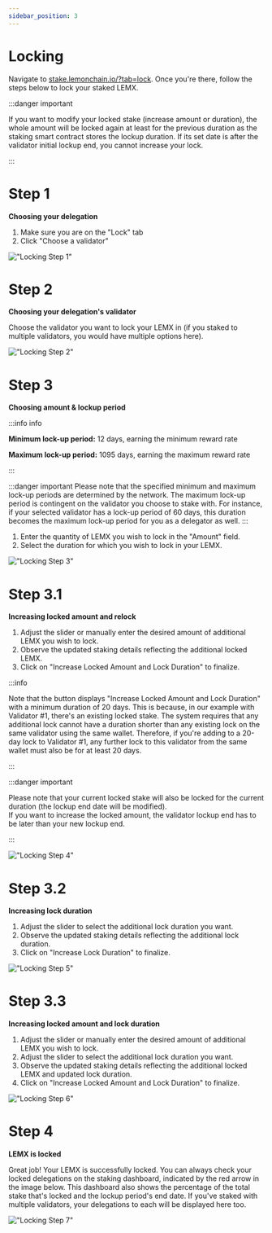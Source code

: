 ```yaml
---
sidebar_position: 3
---
```


# Locking

Navigate to [stake.lemonchain.io/?tab=lock](https://stake.lemonchain.io/?tab=lock). Once you're there, follow the steps below to lock your staked LEMX.

:::danger important

If you want to modify your locked stake (increase amount or duration), the whole amount will be locked again at least for the previous duration as the staking smart contract stores the lockup duration. 
If its set date is after the validator initial lockup end, you cannot increase your lock.

:::

# Step 1

**Choosing your delegation**

1. Make sure you are on the "Lock" tab
2. Click "Choose a validator"

!["Locking Step 1"](assets/img/1locking.png)

# Step 2
**Choosing your delegation's validator**

Choose the validator you want to lock your LEMX in (if you staked to multiple validators, you would have multiple options here).

!["Locking Step 2"](assets/img/2locking.png)

# Step 3
**Choosing amount & lockup period**

:::info info

**Minimum lock-up period:** 12 days, earning the minimum reward rate   

**Maximum lock-up period:** 1095 days, earning the maximum reward rate   

:::

:::danger important
Please note that the specified minimum and maximum lock-up periods are determined by the network. The maximum lock-up period is contingent on the validator you choose to stake with. For instance, if your selected validator has a lock-up period of 60 days, this duration becomes the maximum lock-up period for you as a delegator as well.
:::

1. Enter the quantity of LEMX you wish to lock in the "Amount" field.
2. Select the duration for which you wish to lock in your LEMX.

!["Locking Step 3"](assets/img/3locking.png)

# Step 3.1 

**Increasing locked amount and relock**

1. Adjust the slider or manually enter the desired amount of additional LEMX you wish to lock.
2. Observe the updated staking details reflecting the additional locked LEMX.
3. Click on "Increase Locked Amount and Lock Duration" to finalize.

:::info 

Note that the button displays "Increase Locked Amount and Lock Duration" with a minimum duration of 20 days. This is because, in our example with Validator #1, there's an existing locked stake. The system requires that any additional lock cannot have a duration shorter than any existing lock on the same validator using the same wallet. Therefore, if you're adding to a 20-day lock to Validator #1, any further lock to this validator from the same wallet must also be for at least 20 days.

:::

:::danger important

Please note that your current locked stake will also be locked for the current duration (the lockup end date will be modified).  
If you want to increase the locked amount, the validator lockup end has to be later than your new lockup end.

:::

!["Locking Step 4"](assets/img/4locking.png)

# Step 3.2 

**Increasing lock duration**

1. Adjust the slider to select the additional lock duration you want.
2. Observe the updated staking details reflecting the additional lock duration.
3. Click on "Increase Lock Duration" to finalize.

!["Locking Step 5"](assets/img/5locking.png)

# Step 3.3

**Increasing locked amount and lock duration**

1. Adjust the slider or manually enter the desired amount of additional LEMX you wish to lock.
2. Adjust the slider to select the additional lock duration you want.
2. Observe the updated staking details reflecting the additional locked LEMX and updated lock duration.
3. Click on "Increase Locked Amount and Lock Duration" to finalize.


!["Locking Step 6"](assets/img/6locking.png)

# Step 4 

**LEMX is locked**

Great job! Your LEMX is successfully locked. You can always check your locked delegations on the staking dashboard, indicated by the red arrow in the image below. This dashboard also shows the percentage of the total stake that's locked and the lockup period's end date. If you've staked with multiple validators, your delegations to each will be displayed here too.


!["Locking Step 7"](assets/img/7locking.png)